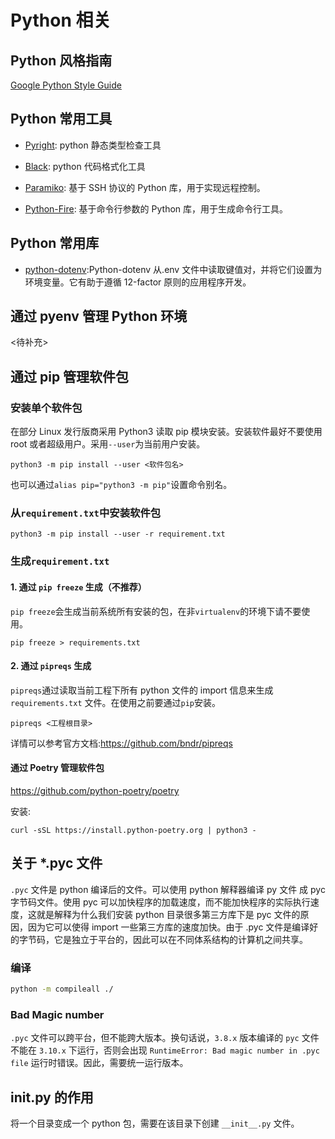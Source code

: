 
# Python 相关

## Python 风格指南

[Google Python Style Guide](https://google.github.io/styleguide/pyguide.html)

## Python 常用工具

- [Pyright](https://github.com/microsoft/pyright): python 静态类型检查工具

- [Black](https://github.com/psf/black): python 代码格式化工具

- [Paramiko](https://github.com/paramiko/paramiko): 基于 SSH 协议的 Python 库，用于实现远程控制。

- [Python-Fire](https://github.com/google/python-fire): 基于命令行参数的 Python 库，用于生成命令行工具。

## Python 常用库

- [python-dotenv](https://github.com/theskumar/python-dotenv):Python-dotenv 从.env 文件中读取键值对，并将它们设置为环境变量。它有助于遵循 12-factor 原则的应用程序开发。

## 通过 pyenv 管理 Python 环境

<待补充>

## 通过 pip 管理软件包

### 安装单个软件包

在部分 Linux 发行版商采用 Python3 读取 pip 模块安装。安装软件最好不要使用 root 或者超级用户。采用`--user`为当前用户安装。

```shell
python3 -m pip install --user <软件包名>
```

也可以通过`alias pip="python3 -m pip"`设置命令别名。

### 从`requirement.txt`中安装软件包

```shell
python3 -m pip install --user -r requirement.txt
```

### 生成`requirement.txt`

#### 1. 通过 `pip freeze` 生成（不推荐）

`pip freeze`会生成当前系统所有安装的包，在非`virtualenv`的环境下请不要使用。

```shell
pip freeze > requirements.txt
```

#### 2. 通过 `pipreqs` 生成

`pipreqs`通过读取当前工程下所有 python 文件的 import 信息来生成 `requirements.txt` 文件。在使用之前要通过`pip`安装。

```shell
pipreqs <工程根目录>
```

详情可以参考官方文档:<https://github.com/bndr/pipreqs>

#### 通过 Poetry 管理软件包

<https://github.com/python-poetry/poetry>

安装:

```shell
curl -sSL https://install.python-poetry.org | python3 -
```

## 关于 *.pyc 文件

`.pyc` 文件是 python 编译后的文件。可以使用 python 解释器编译 py 文件 成 pyc 字节码文件。使用 pyc 可以加快程序的加载速度，而不能加快程序的实际执行速度，这就是解释为什么我们安装 python 目录很多第三方库下是 pyc 文件的原因，因为它可以使得 import 一些第三方库的速度加快。由于 .pyc 文件是编译好的字节码，它是独立于平台的，因此可以在不同体系结构的计算机之间共享。

### 编译

```sh
python -m compileall ./
```

### Bad Magic number

`.pyc` 文件可以跨平台，但不能跨大版本。换句话说，`3.8.x` 版本编译的 `pyc` 文件不能在 `3.10.x` 下运行，否则会出现 `RuntimeError: Bad magic number in .pyc file` 运行时错误。因此，需要统一运行版本。

## __init__.py 的作用

将一个目录变成一个 python 包，需要在该目录下创建 `__init__.py` 文件。
